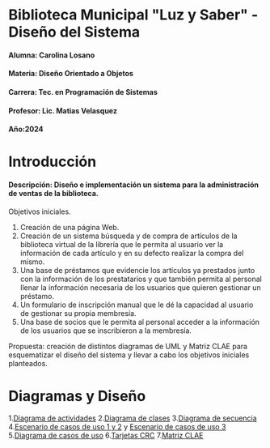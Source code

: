 # Biblioteca Municipal "Luz y Saber" - Diseño del Sistema
#### Alumna: Carolina Losano
#### Materia: Diseño Orientado a Objetos
#### Carrera: Tec. en Programación de Sistemas
#### Profesor: Lic. Matias Velasquez
#### Año:2024

# Introducción
#### Descripción: Diseño e implementación un sistema para la administración de ventas de la biblioteca.

Objetivos iniciales. 
 
1. Creación de una página Web. 
2. Creación de un sistema búsqueda y de compra de artículos de la biblioteca virtual de la 
librería que le permita al usuario ver la información de cada artículo y en su defecto 
realizar la compra del mismo. 
3. Una base de préstamos que evidencie los artículos ya prestados junto con la 
información de los prestatarios y que también permita al personal llenar la información 
necesaria de los usuarios que quieren gestionar un préstamo. 
4. Un formulario de inscripción manual que le dé la capacidad al usuario de gestionar su 
propia membresía. 
5. Una base de socios que le permita al personal acceder a la información de los usuarios 
que se inscribieron a la membresía.

Propuesta: creación de distintos diagramas de UML y Matriz CLAE para esquematizar el diseño del sistema y llevar a cabo los objetivos iniciales planteados.

# Diagramas y Diseño

1.[Diagrama de actividades](https://drive.google.com/file/d/1KpBGwb6JC-tzQY17Ot1TiSe5IuL5kGO-/view?usp=sharing)
2.[Diagrama de clases](https://drive.google.com/file/d/1bdofa5MjSa3kmJbXehoONh9wQB6btZIq/view?usp=sharing)
3.[Diagrama de secuencia](https://drive.google.com/file/d/1eccnjpiPON1zxekr0KUPEsU_XFUwxgV4/view?usp=sharing)
4.[Escenario de casos de uso 1 y 2](https://drive.google.com/file/d/1EA-FvgvsyDE55AcXI4o_ALMLKBgNHWI8/view?usp=sharing) y [Escenario de casos de uso 3](https://drive.google.com/file/d/1tTScZ6sea_0kp7CqB9RBbB6paI9yGIU7/view?usp=sharing)
5.[Diagrama de casos de uso](https://drive.google.com/file/d/1XAEuwCPRsK-1P2IRf_PZ5XKKIqj4pnHk/view?usp=sharing)
6.[Tarjetas CRC](https://drive.google.com/file/d/1yawSInERdE35fQeuam3HxY_GwBMY9ZkP/view?usp=sharing)
7.[Matriz CLAE](https://drive.google.com/file/d/1LPMI9sZPYnIKIA-5TDetELqwtXhNnR7x/view?usp=sharing)



